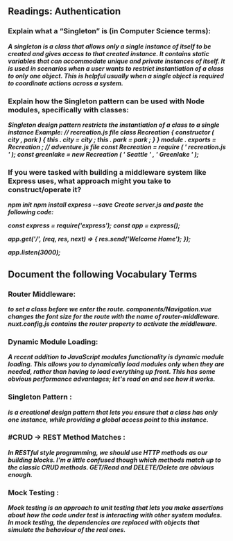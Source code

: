 ## Readings: Authentication

### Explain what a “Singleton” is (in Computer Science terms):

***A singleton is a class that allows only a single instance of itself to be created and gives access to that created instance. It contains static variables that can accommodate unique and private instances of itself. It is used in scenarios when a user wants to restrict instantiation of a class to only one object. This is helpful usually when a single object is required to coordinate actions across a system.***

### Explain how the Singleton pattern can be used with Node modules, specifically with classes:

***Singleton design pattern restricts the instantiation of a class to a single instance Example: // recreation.js file class Recreation { constructor ( city , park ) { this . city = city ; this . park = park ; } } module . exports = Recreation ; // adventure.js file const Recreation = require ( ' recreation.js ' ); const greenlake = new Recreation ( ' Seattle ' , ' Greenlake ' );***

### If you were tasked with building a middleware system like Express uses, what approach might you take to construct/operate it?
***npm init***
***npm install express --save***
***Create server.js and paste the following code:***

***const express = require('express');***
***const app = express();***

***app.get('/', (req, res, next) => {
  res.send('Welcome Home');***
***});***

***app.listen(3000);***


## Document the following Vocabulary Terms

### Router Middleware:

***to set a class before we enter the route. components/Navigation.vue changes the font size for the route with the name of router-middleware. nuxt.config.js contains the router property to activate the middleware.***

### Dynamic Module Loading:
***A recent addition to JavaScript modules functionality is dynamic module loading. This allows you to dynamically load modules only when they are needed, rather than having to load everything up front. This has some obvious performance advantages; let's read on and see how it works.***

### Singleton Pattern :
***is a creational design pattern that lets you ensure that a class has only one instance, while providing a global access point to this instance.***

### #CRUD -> REST Method Matches :
***In RESTful style programming, we should use HTTP methods as our building blocks. I'm a little confused though which methods match up to the classic CRUD methods. GET/Read and DELETE/Delete are obvious enough.***

### Mock Testing :
***Mock testing is an approach to unit testing that lets you make assertions about how the code under test is interacting with other system modules. In mock testing, the dependencies are replaced with objects that simulate the behaviour of the real ones.***
